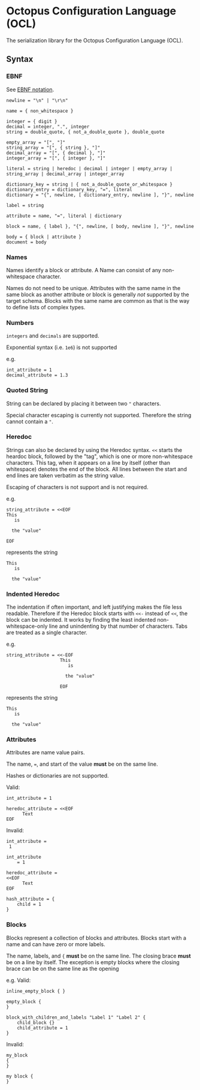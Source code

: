 # Octopus Configuration Language (OCL)

The serialization library for the Octopus Configuration Language (OCL).

## Syntax

### EBNF

See [EBNF notation](https://en.wikipedia.org/wiki/Extended_Backus%E2%80%93Naur_form).

```ebnf
newline = "\n" | "\r\n"

name = { non_whitespace }

integer = { digit }
decimal = integer, ".", integer
string = double_quote, { not_a_double_quote }, double_quote

empty_array = "[", "]"
string_array = "[", { string }, "]"
decimal_array = "[", { decimal }, "]"
integer_array = "[", { integer }, "]"

literal = string | heredoc | decimal | integer | empty_array | string_array | decimal_array | integer_array

dictionary_key = string | { not_a_double_quote_or_whitespace }
dictionary_entry = dictionary_key, "=", literal
dictionary = "{", newline, [ dictionary_entry, newline ], "}", newline

label = string

attribute = name, "=", literal | dictionary

block = name, { label }, "{", newline, [ body, newline ], "}", newline

body = { block | attribute }
document = body
```

### Names

Names identify a block or attribute. A Name can consist of any non-whitespace character. 

Names do not need to be unique. Attributes with the same name in the same block as another attribute or block
is generally *not* supported by the target schema. Blocks with the same name are common as that is the way to define 
lists of complex types.

### Numbers

`integers` and `decimals` are supported.

Exponential syntax (i.e. `1e6`) is not supported

e.g.
```hcl
int_attribute = 1
decimal_attribute = 1.3
```

### Quoted String

String can be declared by placing it between two `"` characters. 

Special character escaping is currently not supported. Therefore the string cannot contain a `"`.

### Heredoc

Strings can also be declared by using the Heredoc syntax. `<<` starts the heardoc block, followed by the "tag", which is one or more 
non-whitespace characters. This tag, when it appears on a line by itself (other than whitespace) denotes the end of the block. All lines
between the start and end lines are taken verbatim as the string value.

Escaping of characters is not support and is not required.

e.g.
```hcl
string_attribute = <<EOF
This
   is

  the "value"

EOF
```
represents the string
```
This
   is

  the "value"

```

### Indented Heredoc

The indentation if often important, and left justifying makes the file less readable. Therefore if the Heredoc block starts with `<<-` instead of `<<`,
the block can be indented. It works by finding the least indented non-whitespace-only line and unindenting by that number of characters. Tabs are treated
as a single character.

e.g.
```hcl
string_attribute = <<-EOF
                    This
                       is
                    
                      the "value"

                    EOF
```

represents the string
```
This
   is

  the "value"

```

 

### Attributes
Attributes are name value pairs. 

The name, `=`, and start of the value **must** be on the same line.

Hashes or dictionaries are not supported.

Valid:
```hcl
int_attribute = 1

heredoc_attribute = <<EOF
      Text
EOF

```

Invalid:
```hcl
int_attribute =
 1

int_attribute 
    = 1

heredoc_attribute = 
<<EOF
      Text
EOF

hash_attribute = {
    child = 1
}
```

### Blocks

Blocks represent a collection of blocks and attributes. Blocks start with a name and can have zero or more labels. 

The name, labels, and `{` **must** be on the same line. The closing brace **must** be on a line by itself. The exception is empty
blocks where the closing brace can be on the same line as the opening

e.g. Valid:
```hcl
inline_empty_block { }

empty_block {
}

block_with_children_and_labels "Label 1" "Label 2" {
    child_block {}
    child_attribute = 1
}
```

Invalid:
```hcl
my_block 
{
}

my block {
}
```